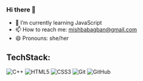 ### Hi there 👋


- 🌱 I’m currently learning JavaScript
- 📫 How to reach me: mishbabagban@gmail.com
- 😄 Pronouns: she/her

## TechStack:
![C++](https://img.shields.io/badge/-C++-00599C?style=flat-square&logo=c)
![HTML5](https://img.shields.io/badge/-HTML5-E34F26?style=flat-square&logo=html5&logoColor=white)
![CSS3](https://img.shields.io/badge/-CSS3-1572B6?style=flat-square&logo=css3)
![Git](https://img.shields.io/badge/-Git-black?style=flat-square&logo=git)
![GitHub](https://img.shields.io/badge/-GitHub-181717?style=flat-square&logo=github)

<!-- ![Github Stats](https://github-readme-stats.vercel.app/api?username=mishba-ai&count_private=true&show_icons=true&include_all_commits=true)-->


